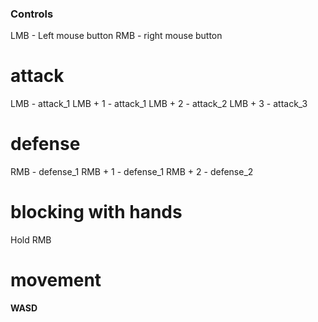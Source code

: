 ### Controls

LMB - Left mouse button
RMB - right mouse button

# attack
LMB - attack_1
LMB + 1 - attack_1
LMB + 2 - attack_2
LMB + 3 - attack_3

# defense
RMB - defense_1
RMB + 1 - defense_1
RMB + 2 - defense_2

# blocking with hands
Hold RMB

# movement
**WASD**
